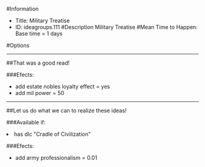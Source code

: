 #Information
 - Title: Military Treatise
 - ID: ideagroups.111
#Description
Military Treatise
#Mean Time to Happen:
Base time = 1 days

#Options

___
##That was a good read!

###Efects:<ul><li>add estate nobles loyalty effect = yes</li><li>add mil power = 50</li></ul>

___
##Let us do what we can to realize these ideas!

###Available if:
<li>has dlc "Cradle of Civilization"</li>

###Efects:<ul><li>add army professionalism = 0.01</li></ul>
